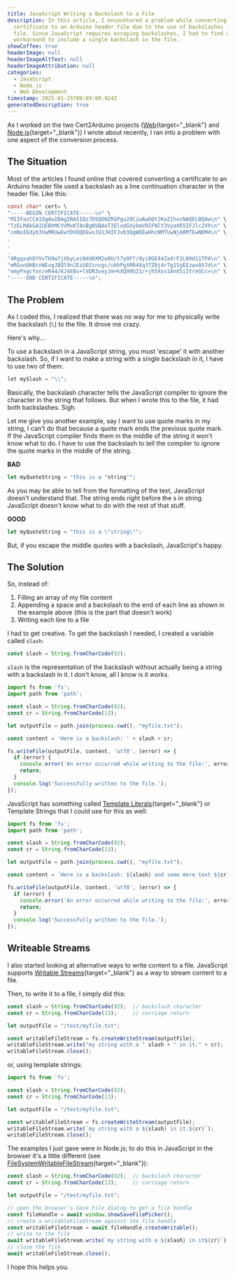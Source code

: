 ```yaml
---
title: JavaScript Writing a Backslash to a File
description: In this article, I encountered a problem while converting a
  certificate to an Arduino header file due to the use of backslashes in the
  file. Since JavaScript requires escaping backslashes, I had to find a
  workaround to include a single backslash in the file.
showCoffee: true
headerImage: null
headerImageAltText: null
headerImageAttribution: null
categories:
  - JavaScript
  - Node.js
  - Web Development
timestamp: 2025-01-25T00:09:00.924Z
generatedDescription: true
---
```


As I worked on the two Cert2Arduino projects ([Web](https://johnwargo.com/posts/2025/public-cert-arduino/){target="_blank"} and [Node.js](https://johnwargo.com/posts/2025/certificate-to-arduino-command-line/){target="_blank"}) I wrote about recently, I ran into a problem with one aspect of the conversion process.

## The Situation

Most of the articles I found online that covered converting a certificate to an Arduino header file used a backslash as a line continuation character in the header file. Like this:

```c
const char* cert= \
"-----BEGIN CERTIFICATE-----\n" \
"MIIFazCCA1OgAwIBAgIRAIIQz7DSQONZRGPgu2OCiwAwDQYJKoZIhvcNAQELBQAw\n" \
"TzELMAkGA1UEBhMCVVMxKTAnBgNVBAoTIEludGVybmV0IFNlY3VyaXR5IFJlc2Vh\n" \
"cmNoIEdyb3VwMRUwEwYDVQQDEwxJU1JHIFJvb3QgWDEwHhcNMTUwNjA0MTEwNDM4\n" \
.
.
.
"4RgqsahDYVvTH9w7jXbyLeiNdd8XM2w9U/t7y0Ff/9yi0GE44Za4rF2LN9d11TPA\n" \
"mRGunUHBcnWEvgJBQl9nJEiU0Zsnvgc/ubhPgXRR4Xq37Z0j4r7g1SgEEzwxA57d\n" \
"emyPxgcYxn/eR44/KJ4EBs+lVDR3veyJm+kXQ99b21/+jh5Xos1AnX5iItreGCc=\n" \
"-----END CERTIFICATE-----\n";
```

## The Problem

As I coded this, I realized that there was no way for me to physically write the backslash (`\`) to the file. It drove me crazy. 

Here's why...

To use a backslash in a JavaScript string, you must 'escape' it with another backslash. So, if I want to make a string with a single backslash in it, I have to use two of them:

```c
let mySlash = "\\";
```

Basically, the backslash character tells the JavaScript compiler to ignore the character in the string that follows. But when I wrote this to the file, it had both backslashes. Sigh.

Let me give you another example, say I want to use quote marks in my string, I can't do that because a quote mark ends the previous quote mark. If the JavaScript compiler finds them in the middle of the string it won't know what to do. I have to use the backslash to tell the compiler to ignore the quote marks in the middle of the string. 

**BAD**

```js
let myQuoteString = "this is a "string"";
```

As you may be able to tell from the formatting of the text, JavaScript doesn't understand that. The string ends right before the s in string. JavaScript doesn't know what to do with the rest of that stuff.

**GOOD**

```js
let myQuoteString = "this is a \"string\"";
```

But, if you escape the middle quotes with a backslash, JavaScript's happy. 

## The Solution

So, instead of:

1. Filling an array of my file content
2. Appending a space and a backslash to the end of each line as shown in the example above (this is the part that doesn't work)
3. Writing each line to a file

I had to get creative. To get the backslash I needed, I created a variable called `slash`:

```js
const slash = String.fromCharCode(92);
```

`slash` is the representation of the backslash without actually being a string with a backslash in it. I don't know, all I know is it works. 

```js
import fs from 'fs';
import path from 'path';

const slash = String.fromCharCode(92);
const cr = String.fromCharCode(13);

let outputFile = path.join(process.cwd(), "myfile.txt");

const content = 'Here is a backslash: ' + slash + cr;

fs.writeFile(outputFile, content, 'utf8', (error) => {
  if (error) {
    console.error('An error occurred while writing to the file:', error);
    return;
  }
  console.log('Successfully written to the file.');
});
```

JavaScript has something called [Template Literals](https://developer.mozilla.org/en-US/docs/Web/JavaScript/Reference/Template_literals){target="_blank"} or Template Strings that I could use for this as well:

```js
import fs from 'fs';
import path from 'path';

const slash = String.fromCharCode(92);
const cr = String.fromCharCode(13);

let outputFile = path.join(process.cwd(), "myfile.txt");

const content = `Here is a backslash: ${slash} and some more text ${cr}`;

fs.writeFile(outputFile, content, 'utf8', (error) => {
  if (error) {
    console.error('An error occurred while writing to the file:', error);
    return;
  }
  console.log('Successfully written to the file.');
});
```

## Writeable Streams

I also started looking at alternative ways to write content to a file. JavaScript supports [Writable Streams](https://developer.mozilla.org/en-US/docs/Web/API/WritableStream){target="_blank"} as a way to stream content to a file. 

Then, to write it to a file, I simply did this:

```js
const slash = String.fromCharCode(92);  // backslash character
const cr = String.fromCharCode(13);     // carriage return

let outputFile = "/test/myfile.txt";

const writableFileStream = fs.createWriteStream(outputFile);
writableFileStream.write("my string with a " slash + " in it." + cr);
writableFileStream.close();
```

or, using template strings:

```js
import fs from 'fs';

const slash = String.fromCharCode(92);
const cr = String.fromCharCode(13);

let outputFile = "/test/myfile.txt";

const writableFileStream = fs.createWriteStream(outputFile);
writableFileStream.write(`my string with a ${slash} in it.${cr}`);
writableFileStream.close();
```

The examples I just gave were in Node.js; to do this in JavaScript in the browser it's a little different (see [FileSystemWritableFileStream](https://developer.mozilla.org/en-US/docs/Web/API/FileSystemWritableFileStream){target="_blank"}):

```js
const slash = String.fromCharCode(92);  // backslash character
const cr = String.fromCharCode(13);     // carriage return

let outputFile = "/test/myfile.txt";

// open the browser's Save File dialog to get a file handle
const fileHandle = await window.showSaveFilePicker();
// create a writableFileStream against the file handle
const writableFileStream = await fileHandle.createWritable();
// write to the file
await writableFileStream.write(`my string with a ${slash} in it${cr}`);
// close the file
await writableFileStream.close();
```

I hope this helps you.
